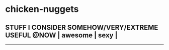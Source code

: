# chicken-nuggets
## STUFF I CONSIDER SOMEHOW/VERY/EXTREME USEFUL @NOW | awesome | sexy |  


----  


